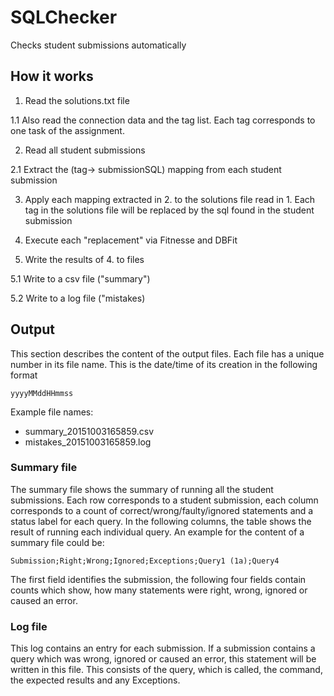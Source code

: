 # SQLChecker

Checks student submissions automatically

## How it works

1. Read the solutions.txt file

  1.1 Also read the connection data and the tag list. Each tag corresponds to one task of the assignment.

2. Read all student submissions

  2.1 Extract the (tag-> submissionSQL) mapping from each student submission

3. Apply each mapping extracted in 2. to the solutions file read in 1. Each tag in the solutions file will 
be replaced by the sql found in the student submission

4. Execute each "replacement" via Fitnesse and DBFit

5. Write the results of 4. to files

  5.1 Write to a csv file ("summary")
  
  5.2 Write to a log file ("mistakes)

## Output

This section describes the content of the output files. Each file has a unique number in its file name. This is
the date/time of its creation in the following format 

```
yyyyMMddHHmmss
```

Example file names:

* summary_20151003165859.csv
* mistakes_20151003165859.log

### Summary file

The summary file shows the summary of running all the student submissions. Each row corresponds to a student submission, each
column corresponds to a count of correct/wrong/faulty/ignored statements and a status label for each query.
In the following columns, the table shows the result of running each individual query. An example for the content
of a summary file could be:
```
Submission;Right;Wrong;Ignored;Exceptions;Query1 (1a);Query4
```
The first field identifies the submission, the following four fields contain counts which show, how many statements 
were right, wrong, ignored or caused an error.

### Log file
This log contains an entry for each submission. If a submission contains a query which was wrong, ignored or caused an error,
this statement will be written in this file. This consists of the query, which is called, the command, the
expected results and any Exceptions.


